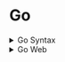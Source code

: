 # Go

<details><summary>Go Syntax</summary>
  
 - [Hello World](https://github.com/whoami-shubham/Go/blob/master/go_syntax/01/Hello_World.go)
 - [Variables](https://github.com/whoami-shubham/Go/blob/master/go_syntax/02/Variables.go)
 - [Conditionals](https://github.com/whoami-shubham/Go/blob/master/go_syntax/03/Conditionals.go)
 - [Loops](https://github.com/whoami-shubham/Go/blob/master/go_syntax/04/loop.go)
 - [Array](https://github.com/whoami-shubham/Go/blob/master/go_syntax/05/Array.go)
 - [Slice](https://github.com/whoami-shubham/Go/blob/master/go_syntax/06/slice.go)
 - [Map](https://github.com/whoami-shubham/Go/blob/master/go_syntax/07/map.go)
 
</details>

<details><summary>Go Web</summary>
     <details><summary>text/templates</summary>
       
  - [introduction](https://github.com/whoami-shubham/Go/tree/master/go_web/Templates/text_template)
  - [parsing data to template](https://github.com/whoami-shubham/Go/blob/master/go_web/Templates/text_template/01/parsing_data_into_template.go)
  - [better way to parse](https://github.com/whoami-shubham/Go/blob/master/go_web/Templates/text_template/02/better_way_to_parse_data.go)
  - [passing data into template ](https://github.com/whoami-shubham/Go/blob/master/go_web/Templates/text_template/03/passing_data_to_template.go)
  - [passing complex data and creating variables](https://github.com/whoami-shubham/Go/blob/master/go_web/Templates/text_template/04/variables_in_template.go)
  - [passing functions in template](https://github.com/whoami-shubham/Go/blob/master/go_web/Templates/text_template/05/functions_in_template.go)
   </details>
   
   <details><summary>net/http</summary>
  
   - Introduction
   - [ListenAndServe](https://github.com/whoami-shubham/Go/blob/master/go_web/net_http/01/ListenAndServe.go)
   - [Submit data](https://github.com/whoami-shubham/Go/blob/master/go_web/net_http/02/submitData.go)
   - [ServeMux](https://github.com/whoami-shubham/Go/blob/master/go_web/net_http/03/mux.go)
   - [Default ServeMux](https://github.com/whoami-shubham/Go/blob/master/go_web/net_http/04/DefaultServeMux.go)
  
  </details>

</details>
